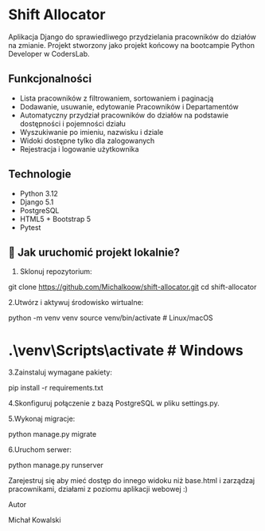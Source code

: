 # Shift Allocator

Aplikacja Django do sprawiedliwego przydzielania pracowników do działów na zmianie. Projekt stworzony jako projekt końcowy na bootcampie Python Developer w CodersLab.

##  Funkcjonalności

-  Lista pracowników z filtrowaniem, sortowaniem i paginacją
- Dodawanie, usuwanie, edytowanie Pracowników i Departamentów
-  Automatyczny przydział pracowników do działów na podstawie dostępności i pojemności działu
-  Wyszukiwanie po imieniu, nazwisku i dziale
-  Widoki dostępne tylko dla zalogowanych
-  Rejestracja i logowanie użytkownika

##  Technologie

- Python 3.12
- Django 5.1
- PostgreSQL
- HTML5 + Bootstrap 5
- Pytest

## 🔧 Jak uruchomić projekt lokalnie?
1. Sklonuj repozytorium:


git clone https://github.com/Michalkoow/shift-allocator.git
cd shift-allocator

2.Utwórz i aktywuj środowisko wirtualne:

python -m venv venv
source venv/bin/activate  # Linux/macOS
# .\venv\Scripts\activate  # Windows

3.Zainstaluj wymagane pakiety:

pip install -r requirements.txt

4.Skonfiguruj połączenie z bazą PostgreSQL w pliku settings.py.

5.Wykonaj migracje:

python manage.py migrate

6.Uruchom serwer:

python manage.py runserver

Zarejestruj się aby mieć dostęp do innego widoku niż base.html i zarządzaj pracownikami, działami z poziomu aplikacji webowej :)

Autor 

Michał Kowalski






